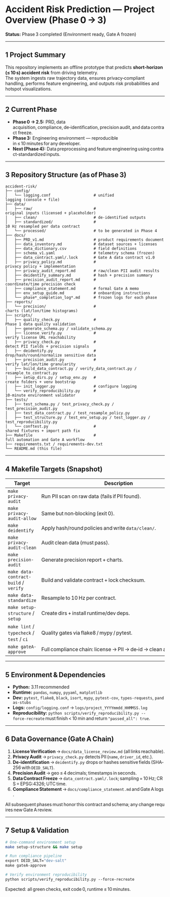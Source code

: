 
# Accident Risk Prediction — Project Overview (Phase 0 → 3)

**Status:** Phase 3 completed (Environment ready, Gate A frozen)    

---

## 1 Project Summary
This repository implements an offline prototype that predicts **short‑horizon (≤ 10 s) accident risk** from driving telemetry.  
The system ingests raw trajectory data, ensures privacy‑compliant handling, performs feature engineering, and outputs risk probabilities and hotspot visualizations.

---

## 2 Current Phase
- **Phase 0 → 2.5:** PRD, data acquisition, compliance, de‑identification, precision audit, and data contract freeze.  
- **Phase 3:** Engineering environment — reproducible in ≤ 10 minutes for any developer.  
- **Next (Phase 4):** Data preprocessing and feature engineering using contract‑standardized inputs.

---

## 3 Repository Structure (as of Phase 3)
```
accident‑risk/
├── config/
│   └── logging.conf                   # unified logging (console + file)
├── data/
│   ├── raw/                           # original inputs (licensed + placeholder)
│   ├── clean/                         # de‑identified outputs
│   ├── standardized/                  # 10 Hz resampled per data contract
│   └── processed/                     # to be generated in Phase 4
├── docs/
│   ├── PRD_v1.md                      # product requirements document
│   ├── data_inventory.md              # dataset sources + licenses
│   ├── data_dictionary.csv            # field definitions
│   ├── schema_v1.yaml                 # telemetry schema (frozen)
│   ├── data_contract.yaml/.lock       # Gate A data contract v1.0
│   ├── privacy_policy.md              # privacy policy + implementation
│   ├── privacy_audit_report.md        # raw/clean PII audit results
│   ├── deidentify_summary.md          # hash + precision summary
│   ├── precision_audit_report.md      # coordinate/time precision check
│   ├── compliance_statement.md        # formal Gate A memo
│   ├── env_setup_guide.md             # onboarding instructions
│   └── phase*_completion_log*.md      # frozen logs for each phase
├── reports/
│   └── precision/                     # charts (lat/lon/time histograms)
├── scripts/
│   ├── quality_check.py               # Phase 1 data quality validation
│   ├── generate_schema.py / validate_schema.py
│   ├── license_verify.py              # verify license URL reachability
│   ├── privacy_check.py               # detect PII fields + precision signals
│   ├── deidentify.py                  # drop/hash/round/normalize sensitive data
│   ├── precision_audit.py             # verify lat/lon/time granularity
│   ├── build_data_contract.py / verify_data_contract.py / resample_to_contract.py
│   ├── setup_dirs.py / setup_env.py   # create folders + venv bootstrap
│   ├── init_logger.py                 # configure logging
│   └── verify_reproducibility.py      # 10‑minute environment validator
├── tests/
│   ├── test_schema.py / test_privacy_check.py / test_precision_audit.py
│   ├── test_data_contract.py / test_resample_policy.py
│   ├── test_structure.py / test_env_setup.py / test_logger.py / test_reproducibility.py
│   └── conftest.py                    # shared fixtures + import path fix
├── Makefile                           # full automation and Gate A workflow
├── requirements.txt / requirements‑dev.txt
└── README.md (this file)
```

---

## 4 Makefile Targets (Snapshot)
| Target | Description |
|---------|--------------|
| `make privacy-audit` | Run PII scan on raw data (fails if PII found). |
| `make privacy-audit-allow` | Same but non‑blocking (exit 0). |
| `make deidentify` | Apply hash/round policies and write `data/clean/`. |
| `make privacy-audit-clean` | Audit clean data (must pass). |
| `make precision-audit` | Generate precision report + charts. |
| `make data-contract-build` / `verify` | Build and validate contract + lock checksum. |
| `make data-standardize` | Resample to 10 Hz per contract. |
| `make setup-structure` / `setup` | Create dirs + install runtime/dev deps. |
| `make lint` / `typecheck` / `test` / `ci` | Quality gates via flake8 / mypy / pytest. |
| `make gateA-approve` | Full compliance chain: license → PII → de‑id → clean audit → PASS. |

---

## 5 Environment & Dependencies
- **Python:** 3.11 recommended  
- **Runtime:** `pandas`, `numpy`, `pyyaml`, `matplotlib`  
- **Dev:** `pytest`, `flake8`, `black`, `isort`, `mypy`, `pytest‑cov`, `types‑requests`, `pandas‑stubs`  
- **Logs:** `config/logging.conf` → `logs/project_YYYYmmdd_HHMMSS.log`  
- **Reproducibility:** `python scripts/verify_reproducibility.py --force‑recreate` must finish < 10 min and return `"passed_all": true`.

---

## 6 Data Governance (Gate A Chain)
1. **License Verification** → `docs/data_license_review.md` (all links reachable).  
2. **Privacy Audit** → `privacy_check.py` detects PII (`name`, `driver_id`, etc.).  
3. **De‑identification** → `deidentify.py` drops or hashes sensitive fields (SHA‑256 with `DEID_SALT`).  
4. **Precision Audit** → geo ≤ 4 decimals; timestamps in seconds.  
5. **Data Contract Freeze** → `data_contract.yaml/.lock`; sampling = 10 Hz; CRS = EPSG:4326; UTC time.  
6. **Compliance Statement** → `docs/compliance_statement.md` and Gate A logs.  

All subsequent phases must honor this contract and schema; any change requires new Gate A review.

---

## 7 Setup & Validation
```bash
# One‑command environment setup
make setup‑structure && make setup

# Run compliance pipeline
export DEID_SALT="dev‑salt"
make gateA‑approve

# Verify environment reproducibility
python scripts/verify_reproducibility.py --force‑recreate
```

Expected: all green checks, exit code 0, runtime ≤ 10 minutes.
